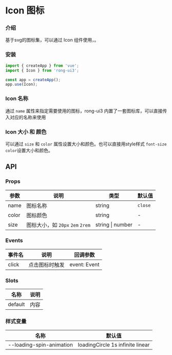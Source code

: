 # Icon 图标

<div class="card">

### 介绍

基于svg的图标集，可以通过 Icon 组件使用，。

</div>


<div class="card">

### 安装
```javascript
import { createApp } from 'vue';
import { Icon } from 'rong-ui3';

const app = createApp();
app.use(Icon);
```

</div>



<div class="card">

### Icon 名称
通过 `name` 属性来指定需要使用的图标，rong-ui3 内置了一套图标库，可以直接传入对应的名称来使用
<script setup>
  import IconName from './demo/IconName.vue?raw'
</script>
<HljsBlock :code="IconName"></HljsBlock>

</div>


<div class="card">

### Icon 大小 和 颜色
可以通过 `size` 和 `color` 属性设置大小和颜色。也可以直接用style样式 `font-size` `color`设置大小和颜色。
<script setup>
  import IconSize from './demo/IconSize.vue?raw'
</script>
<HljsBlock :code="IconSize"></HljsBlock>

</div>



## API

<div class="card">

### Props

| 参数  | 说明                            | 类型             | 默认值  |
|-------|-------------------------------|------------------|---------|
| name  | 图标名称                        | string           | `close` |
| color | 图标颜色                        | string           | -       |
| size  | 图标大小，如 `20px` `2em` `2rem` | string \| number | -       |

</div>


<div class="card">

### Events

| 事件名 | 说明           | 回调参数     |
|--------|--------------|--------------|
| click  | 点击图标时触发 | event: Event |

</div>


<div class="card">

### Slots

| 名称    | 说明 |
|---------|----|
| default | 内容 |

</div>


<div class="card">

### 样式变量
| 名称                     | 默认值                            |
|--------------------------|-----------------------------------|
| --loading-spin-animation | loadingCircle  1s infinite linear |

</div>